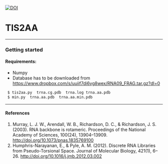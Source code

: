 [![DOI](https://zenodo.org/badge/85434321.svg)](https://zenodo.org/badge/latestdoi/85434321)

# TIS2AA
----

### Getting started

#### Requirements:
 * Numpy
 * Database has to be downloaded from https://www.dropbox.com/s/uuiif7di6vg8wex/RNA09_FRAG.tar.gz?dl=0

````bash
 $ tis2aa.py  trna.cg.pdb  trna.log trna.aa.pdb
 $ min.py  trna.aa.pdb  trna.aa.min.pdb
````
----
#### References
 1. Murray, L. J. W., Arendall, W. B., Richardson, D. C., & Richardson, J. S. (2003). RNA backbone is rotameric. Proceedings of the National Academy of Sciences, 100(24), 13904–13909. http://doi.org/10.1073/pnas.1835769100
 2. Humphris-Narayanan, E., & Pyle, A. M. (2012). Discrete RNA Libraries from Pseudo-Torsional Space. Journal of Molecular Biology, 421(1), 6–26. http://doi.org/10.1016/j.jmb.2012.03.002
